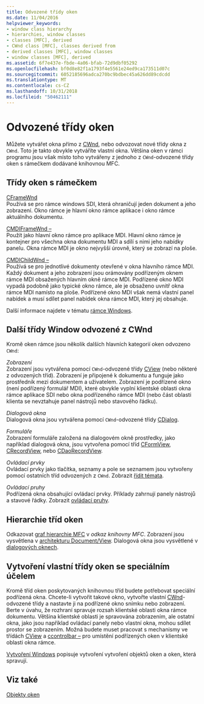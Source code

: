 ```yaml
---
title: Odvozené třídy oken
ms.date: 11/04/2016
helpviewer_keywords:
- window class hierarchy
- hierarchies, window classes
- classes [MFC], derived
- CWnd class [MFC], classes derived from
- derived classes [MFC], window classes
- window classes [MFC], derived
ms.assetid: 6f7e437e-fbde-4a06-bfab-72d9dbf05292
ms.openlocfilehash: bf0d8e82f1a1793f4e5561e24ed9ca173511d07c
ms.sourcegitcommit: 6052185696adca270bc9bdbec45a626dd89cdcdd
ms.translationtype: MT
ms.contentlocale: cs-CZ
ms.lasthandoff: 10/31/2018
ms.locfileid: "50462111"
---
```

# <a name="derived-window-classes"></a>Odvozené třídy oken

Můžete vytvářet okna přímo z [CWnd](../mfc/reference/cwnd-class.md), nebo odvozovat nové třídy okna z `CWnd`. Toto je takto obvykle vytváříte vlastní okna. Většina oken v rámci programu jsou však místo toho vytvářeny z jednoho z `CWnd`-odvozené třídy oken s rámečkem dodávané knihovnou MFC.

## <a name="frame-window-classes"></a>Třídy oken s rámečkem

[CFrameWnd](../mfc/reference/cframewnd-class.md)<br/>
Používá se pro rámce windows SDI, která ohraničují jeden dokument a jeho zobrazení. Okno rámce je hlavní okno rámce aplikace i okno rámce aktuálního dokumentu.

[CMDIFrameWnd –](../mfc/reference/cmdiframewnd-class.md)<br/>
Použít jako hlavní okno rámce pro aplikace MDI. Hlavní okno rámce je kontejner pro všechna okna dokumentu MDI a sdílí s nimi jeho nabídky panelu. Okna rámce MDI je okno nejvyšší úrovně, který se zobrazí na ploše.

[CMDIChildWnd –](../mfc/reference/cmdichildwnd-class.md)<br/>
Používá se pro jednotlivé dokumenty otevřené v okna hlavního rámce MDI. Každý dokument a jeho zobrazení jsou orámovány podřízeným oknem rámce MDI obsažených hlavním okně rámce MDI. Podřízené okno MDI vypadá podobně jako typické okno rámce, ale je obsaženo uvnitř okna rámce MDI namísto na ploše. Podřízené okno MDI však nemá vlastní panel nabídek a musí sdílet panel nabídek okna rámce MDI, který jej obsahuje.

Další informace najdete v tématu [rámce Windows](../mfc/frame-windows.md).

## <a name="other-window-classes-derived-from-cwnd"></a>Další třídy Window odvozené z CWnd

Kromě oken rámce jsou několik dalších hlavních kategorií oken odvozeno `CWnd`:

*Zobrazení*<br/>
Zobrazení jsou vytvářena pomocí `CWnd`-odvozené třídy [CView](../mfc/reference/cview-class.md) (nebo některé z odvozených tříd). Zobrazení je připojené k dokumentu a funguje jako prostředník mezi dokumentem a uživatelem. Zobrazení je podřízené okno (není podřízený formulář MDI), které obvykle vyplní klientské oblasti okna rámce aplikace SDI nebo okna podřízeného rámce MDI (nebo část oblasti klienta se nevztahuje panel nástrojů nebo stavového řádku).

*Dialogová okna*<br/>
Dialogová okna jsou vytvářena pomocí `CWnd`-odvozené třídy [CDialog](../mfc/reference/cdialog-class.md).

*Formuláře*<br/>
Zobrazení formuláře založená na dialogovém okně prostředky, jako například dialogová okna, jsou vytvořena pomocí tříd [CFormView](../mfc/reference/cformview-class.md), [CRecordView](../mfc/reference/crecordview-class.md), nebo [CDaoRecordView](../mfc/reference/cdaorecordview-class.md).

*Ovládací prvky*<br/>
Ovládací prvky jako tlačítka, seznamy a pole se seznamem jsou vytvořeny pomocí ostatních tříd odvozených z `CWnd`. Zobrazit [řídit témata](../mfc/controls-mfc.md).

*Ovládací pruhy*<br/>
Podřízená okna obsahující ovládací prvky. Příklady zahrnují panely nástrojů a stavové řádky. Zobrazit [ovládací pruhy](../mfc/control-bars.md).

## <a name="window-class-hierarchy"></a>Hierarchie tříd oken

Odkazovat [graf hierarchie MFC](../mfc/hierarchy-chart.md) v *odkaz knihovny MFC*. Zobrazení jsou vysvětlena v [architekturu Document/View](../mfc/document-view-architecture.md). Dialogová okna jsou vysvětlené v [dialogových oknech](../mfc/dialog-boxes.md).

## <a name="creating-your-own-special-purpose-window-classes"></a>Vytvoření vlastní třídy oken se speciálním účelem

Kromě tříd oken poskytovaných knihovnou tříd budete potřebovat speciální podřízená okna. Chcete-li vytvořit takové okno, vytvořte vlastní [CWnd](../mfc/reference/cwnd-class.md)-odvozené třídy a nastavte ji na podřízené okno snímku nebo zobrazení. Berte v úvahu, že rozhraní spravuje rozsah klientské oblasti okna rámce dokumentu. Většina klientské oblasti je spravována zobrazením, ale ostatní okna, jako jsou například ovládací panely nebo vlastní okna, mohou sdílet prostor se zobrazením. Možná budete muset pracovat s mechanismy ve třídách [CView](../mfc/reference/cview-class.md) a [ccontrolbar –](../mfc/reference/ccontrolbar-class.md) pro umístění podřízených oken v klientské oblasti okna rámce.

[Vytvoření Windows](../mfc/creating-windows.md) popisuje vytvoření vytvoření objektů oken a oken, která spravují.

## <a name="see-also"></a>Viz také

[Objekty oken](../mfc/window-objects.md)

